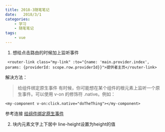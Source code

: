 ```yaml
---
title: 2018-3随笔笔记
date:   2018/3/1
categories: 
    - 学习 
    - 随笔笔记
tags:
    - vue
---
```

1. 想给点击路由的时候加上监听事件
```
 <router-link class="my-link" :to="{name: 'main.provider.index', params: {providerId: scope.row.providerId}}">提供者主页</router-link>
 ```
解决方法：
 > 给组件绑定原生事件
    有时候，你可能想在某个组件的根元素上监听一个原生事件。可以使用 v-on 的修饰符 .native。例如：

    <my-component v-on:click.native="doTheThing"></my-component>

参考连接
[给组件绑定原生事件](https://segmentfault.com/q/1010000007896386)

2. 块内元素文字上下居中
 line-height设置为height的值